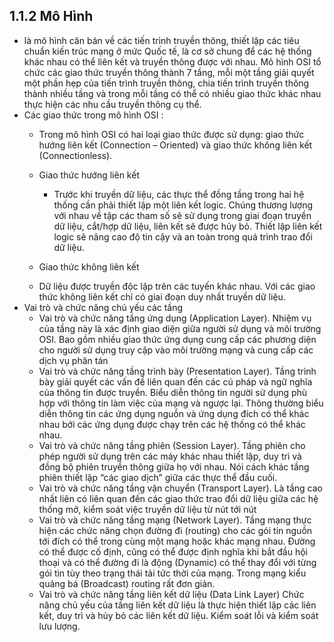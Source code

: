 ## 1.1.2 Mô Hình 
- là mô hình căn bản về các tiến trình truyền thông, thiết lập các tiêu chuẩn kiến trúc mạng ở mức Quốc tế, 
là cơ sở chung để các hệ thống khác nhau có thể liên kết và truyền thông được với nhau. Mô hình OSI tổ chức 
các giao thức truyền thông thành 7 tầng, mỗi một tầng giải quyết một phần hẹp của tiến trình truyền thông, 
chia tiến trình truyền thông thành nhiều tầng và trong mỗi tầng có thể có nhiều giao thức khác nhau thực hiện 
các nhu cầu truyền thông cụ thể.
- Các giao thức trong mô hình OSI :
    + Trong mô hình OSI có hai loại giao thức được sử dụng: giao thức hướng liên kết (Connection – Oriented) 
    và giao thức không liên kết (Connectionless).

    + Giao thức hướng liên kết
        - Trước khi truyền dữ liệu, các thực thể đồng tầng trong hai hệ thống cần phải thiết lập một liên kết logic. 
        Chúng thương lượng với nhau về tập các tham số sẽ sử dụng trong giai đoạn truyền dữ liệu, cắt/hợp dữ liệu, 
        liên kết sẽ được hủy bỏ. Thiết lập liên kết logic sẽ nâng cao độ tin cậy và an toàn trong quá trình trao đổi dữ liệu.

    + Giao thức không liên kết
    - Dữ liệu được truyền độc lập trên các tuyến khác nhau. Với các giao thức không liên kết chỉ có giai đoạn duy nhất truyền dữ liệu.
- Vai trò và chức năng chủ yếu các tầng
    + Vai trò và chức năng tầng ứng dụng (Application Layer).
        Nhiệm vụ của tầng này là xác định giao diện giữa người sử dụng và môi trường OSI.
        Bao gồm nhiều giao thức ứng dụng cung cấp các phương diện cho người sử dụng truy 
        cập vào môi trường mạng và cung cấp các dịch vụ phân tán
    + Vai trò và chức năng tầng trình bày (Presentation Layer).
        Tầng trình bày giải quyết các vấn đề liên quan đến các cú pháp và ngữ nghĩa của thông tin được truyền.
         Biểu diễn thông tin người sử dụng phù hợp với thông tin làm việc của mạng và ngược lại.
         Thông thường biểu diễn thông tin các ứng dụng nguồn và ứng dụng đích có thể khác nhau bởi các ứng dụng
          được chạy trên các hệ thống có thể khác nhau.
    + Vai trò và chức năng tầng phiên (Session Layer).
        Tầng phiên cho phép người sử dụng trên các máy khác nhau thiết lập, duy trì và đồng bộ phiên truyền thông giữa họ với nhau. 
        Nói cách khác tầng phiên thiết lập “các giao dịch” giữa các thực thể đầu cuối.
    + Vai trò và chức năng tầng vận chuyển (Transport Layer).
        Là tầng cao nhất liên có liên quan đến các giao thức trao đổi dữ liệu giữa các hệ thống mở, 
        kiểm soát việc truyền dữ liệu từ nút tới nút 
    + Vai trò và chức năng tầng mạng (Network Layer).
        Tầng mạng thực hiện các chức năng chọn đường đi (routing) cho các gói tin nguồn tới đích có thể trong cùng một mạng hoặc khác mạng nhau. 
        Đường có thể được cố định, cũng có thể được định nghĩa khi bắt đầu hội thoại và có thể đường đi là động (Dynamic) 
        có thể thay đổi với từng gói tin tùy theo trạng thái tải tức thời của mạng. Trong mạng kiểu quảng bá (Broadcast) routing rất đơn giản.
    + Vai trò và chức năng tầng liên kết dữ liệu (Data Link Layer)
        Chức năng chủ yếu của tầng liên kết dữ liệu là thực hiện thiết lập các liên kết, duy trì và hủy bỏ các liên kết dữ liệu.
        Kiểm soát lỗi và kiểm soát lưu lượng.